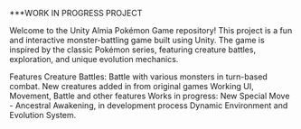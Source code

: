 ***WORK IN PROGRESS PROJECT

Welcome to the Unity Almia Pokémon Game repository! This project is a fun and interactive monster-battling game built using Unity. The game is inspired by the classic Pokémon series, featuring creature battles, exploration, and unique evolution mechanics.

Features
Creature Battles: Battle with various monsters in turn-based combat. New creatures added in from original games
Working UI, Movement, Battle and other features
Works in progress: 
New Special Move - Ancestral Awakening, in development process
Dynamic Environment and Evolution System. 

